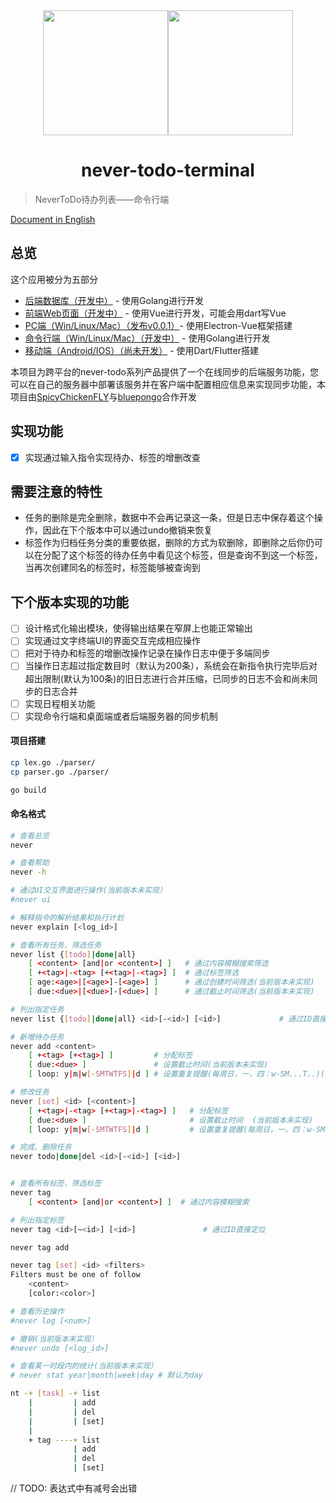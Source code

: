 <div align=center><img src="./static/logo.png" width = "200" height = "200" /><img src="./static/icon-cmd.png" width = "200" height = "200" /><h1>never-todo-terminal</h1></div>


> NeverToDo待办列表——命令行端

[ Document in English ](./README_EN.md)

## 总览
这个应用被分为五部分
* [后端数据库（开发中）](https://github.com/SpicyChickenFLY/never-todo-backend) - 使用Golang进行开发
* [前端Web页面（开发中）](https://github.com/bluepongo/never-todo-frontend) - 使用Vue进行开发，可能会用dart写Vue
* [PC端（Win/Linux/Mac）（发布v0.0.1）](https://github.com/bluepongo/never-todo-client)- 使用Electron-Vue框架搭建
* [命令行端（Win/Linux/Mac）（开发中）](https://github.com/SpicyChickenFLY/never-todo-cmd) - 使用Golang进行开发
* [移动端（Android/IOS）（尚未开发）](https://github.com/SpicyChickenFLY/never-todo-mobile) - 使用Dart/Flutter搭建


本项目为跨平台的never-todo系列产品提供了一个在线同步的后端服务功能，您可以在自己的服务器中部署该服务并在客户端中配置相应信息来实现同步功能，本项目由[SpicyChickenFLY](https://github.com/SpicyChickenFLY)与[bluepongo](https://github.com/bluepongo)合作开发

## 实现功能
* [x] 实现通过输入指令实现待办、标签的增删改查

## 需要注意的特性
* 任务的删除是完全删除，数据中不会再记录这一条，但是日志中保存着这个操作，因此在下个版本中可以通过undo撤销来恢复
* 标签作为归档任务分类的重要依据，删除的方式为软删除，即删除之后你仍可以在分配了这个标签的待办任务中看见这个标签，但是查询不到这一个标签，当再次创建同名的标签时，标签能够被查询到

## 下个版本实现的功能
* [ ] 设计格式化输出模块，使得输出结果在窄屏上也能正常输出
* [ ] 实现通过文字终端UI的界面交互完成相应操作
* [ ] 把对于待办和标签的增删改操作记录在操作日志中便于多端同步 
* [ ] 当操作日志超过指定数目时（默认为200条），系统会在新指令执行完毕后对超出限制(默认为100条)的旧日志进行合并压缩，已同步的日志不会和尚未同步的日志合并
* [ ] 实现日程相关功能
* [ ] 实现命令行端和桌面端或者后端服务器的同步机制

#### 项目搭建
```bash
cp lex.go ./parser/
cp parser.go ./parser/

go build
```

#### 命名格式
```bash
# 查看总览
never

# 查看帮助
never -h

# 通过UI交互界面进行操作(当前版本未实现）
#never ui

# 解释指令的解析结果和执行计划
never explain [<log_id>]

# 查看所有任务、筛选任务
never list {[todo]|done|all} 
    [ <content> [and|or <content>] ]   # 通过内容模糊搜索筛选
    [ +<tag>|-<tag> [+<tag>|-<tag>] ]  # 通过标签筛选
    [ age:<age>|[<age>]-[<age>] ]      # 通过创建时间筛选(当前版本未实现)
    [ due:<due>|[<due>]-[<due>] ]      # 通过截止时间筛选(当前版本未实现)

# 列出指定任务
never list {[todo]|done|all} <id>[-<id>] [<id>]             # 通过ID直接定位

# 新增待办任务
never add <content>
    [ +<tag> [+<tag>] ]         # 分配标签
    [ due:<due> ]               # 设置截止时间(当前版本未实现)
    [ loop: y|m|w[-SMTWTFS]|d ] # 设置重复提醒(每周日，一，四：w-SM...T..)(当前版本未实现)

# 修改任务
never [set] <id> [<content>] 
    [ +<tag>|-<tag> [+<tag>|-<tag>] ]   # 分配标签
    [ due:<due> ]                       # 设置截止时间  (当前版本未实现)
    [ loop: y|m|w[-SMTWTFS]|d ]         # 设置重复提醒(每周日，一，四：w-SM...T..)(当前版本未实现)

# 完成、删除任务
never todo|done|del <id>[-<id>] [<id>]


# 查看所有标签、筛选标签
never tag
    [ <content> [and|or <content>] ]  # 通过内容模糊搜索

# 列出指定标签
never tag <id>[~<id>] [<id>]               # 通过ID直接定位

never tag add 

never tag [set] <id> <filters> 
Filters must be one of follow
    <content> 
    [color:<color>]

# 查看历史操作
#never log [<num>]

# 撤销(当前版本未实现）
#never undo [<log_id>]

# 查看某一时段内的统计(当前版本未实现）
# never stat year|month|week|day # 默认为day
```

```bash
nt -+ [task] -+ list
    |         | add
    |         | del
    |         | [set]
    |
    + tag ----+ list
              | add
              | del
              | [set]
```


// TODO: 表达式中有减号会出错